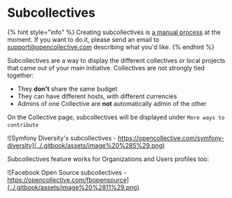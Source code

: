 # Subcollectives

{% hint style="info" %}
Creating subcollectives is [a manual process](../internal/queries/subcollective-queries.md) at the moment. If you want to do it, please send an email to [support@opencollective.com](mailto:support@opencollective.com) describing what you'd like.
{% endhint %}

Subcollectives are a way to display the different collectives or local projects that came out of your main initiative. Collectives are not strongly tied together:

* They **don't** share the same budget
* They can have different hosts, with different currencies
* Admins of one Collective are **not** automatically admin of the other

On the Collective page, subcollectives will be displayed under `More ways to contribute` 

![Symfony Diversity&apos;s subcollectives - https://opencollective.com/symfony-diversity](../.gitbook/assets/image%20%285%29.png)

Subcollectives feature works for Organizations and Users profiles too:

![Facebook Open Source subcollectives - https://opencollective.com/fbopensource](../.gitbook/assets/image%20%2811%29.png)





